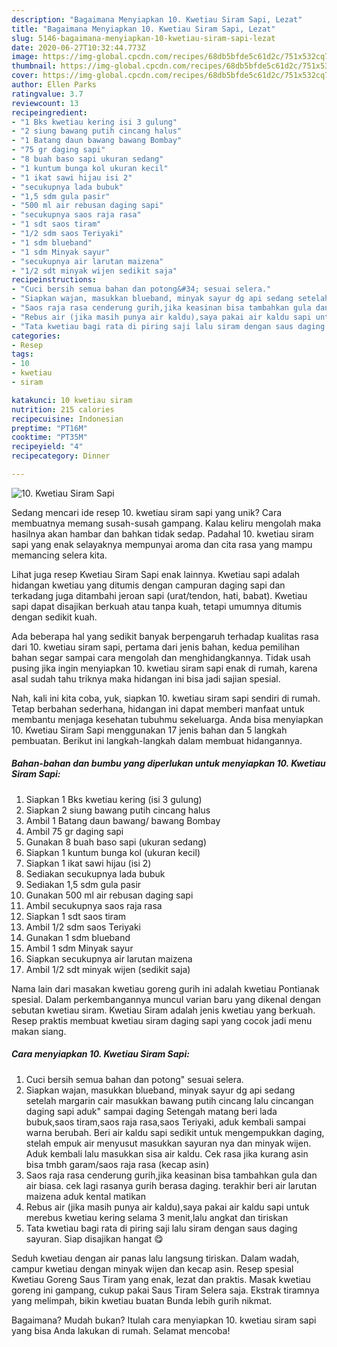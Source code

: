 ```yaml
---
description: "Bagaimana Menyiapkan 10. Kwetiau Siram Sapi, Lezat"
title: "Bagaimana Menyiapkan 10. Kwetiau Siram Sapi, Lezat"
slug: 5146-bagaimana-menyiapkan-10-kwetiau-siram-sapi-lezat
date: 2020-06-27T10:32:44.773Z
image: https://img-global.cpcdn.com/recipes/68db5bfde5c61d2c/751x532cq70/10-kwetiau-siram-sapi-foto-resep-utama.jpg
thumbnail: https://img-global.cpcdn.com/recipes/68db5bfde5c61d2c/751x532cq70/10-kwetiau-siram-sapi-foto-resep-utama.jpg
cover: https://img-global.cpcdn.com/recipes/68db5bfde5c61d2c/751x532cq70/10-kwetiau-siram-sapi-foto-resep-utama.jpg
author: Ellen Parks
ratingvalue: 3.7
reviewcount: 13
recipeingredient:
- "1 Bks kwetiau kering isi 3 gulung"
- "2 siung bawang putih cincang halus"
- "1 Batang daun bawang bawang Bombay"
- "75 gr daging sapi"
- "8 buah baso sapi ukuran sedang"
- "1 kuntum bunga kol ukuran kecil"
- "1 ikat sawi hijau isi 2"
- "secukupnya lada bubuk"
- "1,5 sdm gula pasir"
- "500 ml air rebusan daging sapi"
- "secukupnya saos raja rasa"
- "1 sdt saos tiram"
- "1/2 sdm saos Teriyaki"
- "1 sdm blueband"
- "1 sdm Minyak sayur"
- "secukupnya air larutan maizena"
- "1/2 sdt minyak wijen sedikit saja"
recipeinstructions:
- "Cuci bersih semua bahan dan potong&#34; sesuai selera."
- "Siapkan wajan, masukkan blueband, minyak sayur dg api sedang setelah margarin cair masukkan bawang putih cincang lalu cincangan daging sapi aduk&#34; sampai daging Setengah matang beri lada bubuk,saos tiram,saos raja rasa,saos Teriyaki, aduk kembali sampai warna berubah. Beri air kaldu sapi sedikit untuk mengempukkan daging, stelah empuk air menyusut masukkan sayuran nya dan minyak wijen. Aduk kembali lalu masukkan sisa air kaldu. Cek rasa jika kurang asin bisa tmbh garam/saos raja rasa (kecap asin)"
- "Saos raja rasa cenderung gurih,jika keasinan bisa tambahkan gula dan air biasa. cek lagi rasanya gurih berasa daging. terakhir beri air larutan maizena aduk kental matikan"
- "Rebus air (jika masih punya air kaldu),saya pakai air kaldu sapi untuk merebus kwetiau kering selama 3 menit,lalu angkat dan tiriskan"
- "Tata kwetiau bagi rata di piring saji lalu siram dengan saus daging sayuran. Siap disajikan hangat 😋"
categories:
- Resep
tags:
- 10
- kwetiau
- siram

katakunci: 10 kwetiau siram 
nutrition: 215 calories
recipecuisine: Indonesian
preptime: "PT16M"
cooktime: "PT35M"
recipeyield: "4"
recipecategory: Dinner

---
```



![10. Kwetiau Siram Sapi](https://img-global.cpcdn.com/recipes/68db5bfde5c61d2c/751x532cq70/10-kwetiau-siram-sapi-foto-resep-utama.jpg)

Sedang mencari ide resep 10. kwetiau siram sapi yang unik? Cara membuatnya memang susah-susah gampang. Kalau keliru mengolah maka hasilnya akan hambar dan bahkan tidak sedap. Padahal 10. kwetiau siram sapi yang enak selayaknya mempunyai aroma dan cita rasa yang mampu memancing selera kita.

Lihat juga resep Kwetiau Siram Sapi enak lainnya. Kwetiau sapi adalah hidangan kwetiau yang ditumis dengan campuran daging sapi dan terkadang juga ditambahi jeroan sapi (urat/tendon, hati, babat). Kwetiau sapi dapat disajikan berkuah atau tanpa kuah, tetapi umumnya ditumis dengan sedikit kuah.

Ada beberapa hal yang sedikit banyak berpengaruh terhadap kualitas rasa dari 10. kwetiau siram sapi, pertama dari jenis bahan, kedua pemilihan bahan segar sampai cara mengolah dan menghidangkannya. Tidak usah pusing jika ingin menyiapkan 10. kwetiau siram sapi enak di rumah, karena asal sudah tahu triknya maka hidangan ini bisa jadi sajian spesial.


Nah, kali ini kita coba, yuk, siapkan 10. kwetiau siram sapi sendiri di rumah. Tetap berbahan sederhana, hidangan ini dapat memberi manfaat untuk membantu menjaga kesehatan tubuhmu sekeluarga. Anda bisa menyiapkan 10. Kwetiau Siram Sapi menggunakan 17 jenis bahan dan 5 langkah pembuatan. Berikut ini langkah-langkah dalam membuat hidangannya.

<!--inarticleads1-->

##### Bahan-bahan dan bumbu yang diperlukan untuk menyiapkan 10. Kwetiau Siram Sapi:

1. Siapkan 1 Bks kwetiau kering (isi 3 gulung)
1. Siapkan 2 siung bawang putih cincang halus
1. Ambil 1 Batang daun bawang/ bawang Bombay
1. Ambil 75 gr daging sapi
1. Gunakan 8 buah baso sapi (ukuran sedang)
1. Siapkan 1 kuntum bunga kol (ukuran kecil)
1. Siapkan 1 ikat sawi hijau (isi 2)
1. Sediakan secukupnya lada bubuk
1. Sediakan 1,5 sdm gula pasir
1. Gunakan 500 ml air rebusan daging sapi
1. Ambil secukupnya saos raja rasa
1. Siapkan 1 sdt saos tiram
1. Ambil 1/2 sdm saos Teriyaki
1. Gunakan 1 sdm blueband
1. Ambil 1 sdm Minyak sayur
1. Siapkan secukupnya air larutan maizena
1. Ambil 1/2 sdt minyak wijen (sedikit saja)


Nama lain dari masakan kwetiau goreng gurih ini adalah kwetiau Pontianak spesial. Dalam perkembangannya muncul varian baru yang dikenal dengan sebutan kwetiau siram. Kwetiau Siram adalah jenis kwetiau yang berkuah. Resep praktis membuat kwetiau siram daging sapi yang cocok jadi menu makan siang. 

<!--inarticleads2-->

##### Cara menyiapkan 10. Kwetiau Siram Sapi:

1. Cuci bersih semua bahan dan potong&#34; sesuai selera.
1. Siapkan wajan, masukkan blueband, minyak sayur dg api sedang setelah margarin cair masukkan bawang putih cincang lalu cincangan daging sapi aduk&#34; sampai daging Setengah matang beri lada bubuk,saos tiram,saos raja rasa,saos Teriyaki, aduk kembali sampai warna berubah. Beri air kaldu sapi sedikit untuk mengempukkan daging, stelah empuk air menyusut masukkan sayuran nya dan minyak wijen. Aduk kembali lalu masukkan sisa air kaldu. Cek rasa jika kurang asin bisa tmbh garam/saos raja rasa (kecap asin)
1. Saos raja rasa cenderung gurih,jika keasinan bisa tambahkan gula dan air biasa. cek lagi rasanya gurih berasa daging. terakhir beri air larutan maizena aduk kental matikan
1. Rebus air (jika masih punya air kaldu),saya pakai air kaldu sapi untuk merebus kwetiau kering selama 3 menit,lalu angkat dan tiriskan
1. Tata kwetiau bagi rata di piring saji lalu siram dengan saus daging sayuran. Siap disajikan hangat 😋


Seduh kwetiau dengan air panas lalu langsung tiriskan. Dalam wadah, campur kwetiau dengan minyak wijen dan kecap asin. Resep spesial Kwetiau Goreng Saus Tiram yang enak, lezat dan praktis. Masak kwetiau goreng ini gampang, cukup pakai Saus Tiram Selera saja. Ekstrak tiramnya yang melimpah, bikin kwetiau buatan Bunda lebih gurih nikmat. 

Bagaimana? Mudah bukan? Itulah cara menyiapkan 10. kwetiau siram sapi yang bisa Anda lakukan di rumah. Selamat mencoba!
